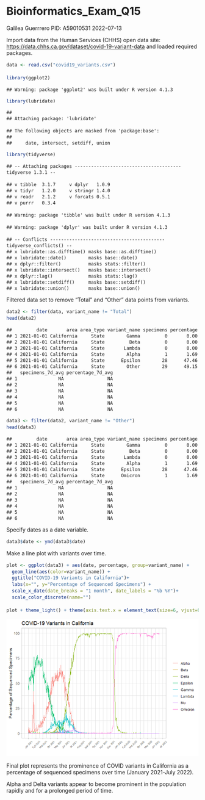 Bioinformatics_Exam_Q15
================
Galilea Guerrrero PID: A59010531
2022-07-13

Import data from the Human Services (CHHS) open data site:
<https://data.chhs.ca.gov/dataset/covid-19-variant-data> and loaded
required packages.

``` r
data <- read.csv("covid19_variants.csv")

library(ggplot2)
```

    ## Warning: package 'ggplot2' was built under R version 4.1.3

``` r
library(lubridate)
```

    ## 
    ## Attaching package: 'lubridate'

    ## The following objects are masked from 'package:base':
    ## 
    ##     date, intersect, setdiff, union

``` r
library(tidyverse)
```

    ## -- Attaching packages --------------------------------------- tidyverse 1.3.1 --

    ## v tibble  3.1.7     v dplyr   1.0.9
    ## v tidyr   1.2.0     v stringr 1.4.0
    ## v readr   2.1.2     v forcats 0.5.1
    ## v purrr   0.3.4

    ## Warning: package 'tibble' was built under R version 4.1.3

    ## Warning: package 'dplyr' was built under R version 4.1.3

    ## -- Conflicts ------------------------------------------ tidyverse_conflicts() --
    ## x lubridate::as.difftime() masks base::as.difftime()
    ## x lubridate::date()        masks base::date()
    ## x dplyr::filter()          masks stats::filter()
    ## x lubridate::intersect()   masks base::intersect()
    ## x dplyr::lag()             masks stats::lag()
    ## x lubridate::setdiff()     masks base::setdiff()
    ## x lubridate::union()       masks base::union()

Filtered data set to remove “Total” and “Other” data points from
variants.

``` r
data2 <- filter(data, variant_name != "Total")
head(data2)
```

    ##         date       area area_type variant_name specimens percentage
    ## 1 2021-01-01 California     State        Gamma         0       0.00
    ## 2 2021-01-01 California     State         Beta         0       0.00
    ## 3 2021-01-01 California     State       Lambda         0       0.00
    ## 4 2021-01-01 California     State        Alpha         1       1.69
    ## 5 2021-01-01 California     State      Epsilon        28      47.46
    ## 6 2021-01-01 California     State        Other        29      49.15
    ##   specimens_7d_avg percentage_7d_avg
    ## 1               NA                NA
    ## 2               NA                NA
    ## 3               NA                NA
    ## 4               NA                NA
    ## 5               NA                NA
    ## 6               NA                NA

``` r
data3 <- filter(data2, variant_name != "Other")
head(data3) 
```

    ##         date       area area_type variant_name specimens percentage
    ## 1 2021-01-01 California     State        Gamma         0       0.00
    ## 2 2021-01-01 California     State         Beta         0       0.00
    ## 3 2021-01-01 California     State       Lambda         0       0.00
    ## 4 2021-01-01 California     State        Alpha         1       1.69
    ## 5 2021-01-01 California     State      Epsilon        28      47.46
    ## 6 2021-01-01 California     State      Omicron         1       1.69
    ##   specimens_7d_avg percentage_7d_avg
    ## 1               NA                NA
    ## 2               NA                NA
    ## 3               NA                NA
    ## 4               NA                NA
    ## 5               NA                NA
    ## 6               NA                NA

Specify dates as a date variable.

``` r
data3$date <- ymd(data3$date)
```

Make a line plot with variants over time.

``` r
plot <- ggplot(data3) + aes(date, percentage, group=variant_name) + 
  geom_line(aes(color=variant_name)) + 
  ggtitle("COVID-19 Variants in California")+
  labs(x="", y="Percentage of Sequenced Specimens") +
  scale_x_date(date_breaks = "1 month", date_labels = "%b %Y")+
  scale_color_discrete(name="")

plot + theme_light() + theme(axis.text.x = element_text(size=6, vjust=0.5, angle=45)) 
```

![](Bioinformatics_Exam_Q15_files/figure-gfm/unnamed-chunk-4-1.png)<!-- -->

Final plot represents the prominence of COVID variants in California as
a percentage of sequenced specimens over time (January 2021-July 2022).

Alpha and Delta variants appear to become prominent in the population
rapidly and for a prolonged period of time.
